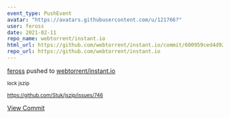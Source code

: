 ```yaml
---
event_type: PushEvent
avatar: "https://avatars.githubusercontent.com/u/121766?"
user: feross
date: 2021-02-11
repo_name: webtorrent/instant.io
html_url: https://github.com/webtorrent/instant.io/commit/600959ced4d92c89a3134f79c119119e5607d572
repo_url: https://github.com/webtorrent/instant.io
---
```


<a href='https://github.com/feross' target='_blank'>feross</a> pushed to <a href='https://github.com/webtorrent/instant.io' target='_blank'>webtorrent/instant.io</a>

<small>lock jszip

https://github.com/Stuk/jszip/issues/746</small>

<a href='https://github.com/webtorrent/instant.io/commit/600959ced4d92c89a3134f79c119119e5607d572' target='_blank'>View Commit</a>